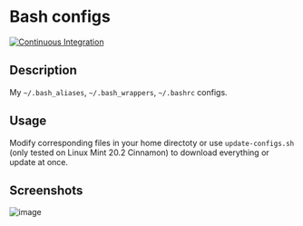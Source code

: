 # Bash configs

[![Continuous Integration](https://github.com/Console-Utils/bash-configs/actions/workflows/ci.yml/badge.svg)](https://github.com/Console-Utils/bash-configs/actions/workflows/ci.yml)

## Description

My `~/.bash_aliases`, `~/.bash_wrappers`, `~/.bashrc` configs.

## Usage

Modify corresponding files in your home directoty or use `update-configs.sh` (only tested on Linux Mint 20.2 Cinnamon) to download everything or update at once.

## Screenshots

![image](https://user-images.githubusercontent.com/42812113/138418468-8dc5ae4d-0c7c-43fd-9107-0f547c447af5.png)
